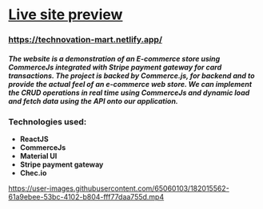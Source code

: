 

# [Live site preview](https://technovation-mart.netlify.app/ "Live site preveiw Techno Mart e-commerce store")

### https://technovation-mart.netlify.app/


#### *The website is a demonstration of an E-commerce store using CommerceJs integrated with Stripe payment gateway for card transactions. The project is backed by Commerce.js, for backend and to provide the actual feel of an e-commerce web store. We can implement the CRUD operations in real time using CommerceJs and dynamic load and fetch data using the API onto our application.*


### Technologies used: 
- **ReactJS** 
- **CommerceJs**
- **Material UI**
- **Stripe payment gateway**
- **Chec.io**


https://user-images.githubusercontent.com/65060103/182015562-61a9ebee-53bc-4102-b804-fff77daa755d.mp4
